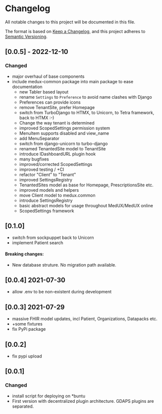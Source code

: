 # Changelog
All notable changes to this project will be documented in this file.

The format is based on [Keep a Changelog](https://keepachangelog.com/en/1.0.0/),
and this project adheres to [Semantic Versioning](https://semver.org/spec/v2.0.0.html).

## [0.0.5] - 2022-12-10
### Changed
- major overhaul of base components
- include medux-common package into main package to ease documentation
  - new Tabler based layout
  - rename `Settings` to `Preference` to avoid name clashes with Django
  - Preferences can provide icons
  - remove TenantSite, prefer Homepage
  - switch from TurboDjango to HTMX, to Unicorn, to Tetra framework, back to HTMX :-)
  - Change the way tenant is determined
  - improved ScopedSettings permission system
  - MenuItem supports disabled and view_name
  - add MenuSeparator
  - switch from django-unicorn to turbo-django
  - renamed TenantedSite model to TenantSite
  - introduce IDashboardURL plugin hook
  - many bugfixes
  - improved/corrected ScopedSettings
  - improved testing / +CI
  - refactor "Client" to "Tenant"
  - improved SettingsRegistry
  - TenantedSites model as base for Homepage, PrescriptionsSite etc.
  - improved models and helpers
  - move Client model to medux.common
  - introduce SettingsRegistry
  - basic abstract models for usage throughout MedUX/MedUX online
  - ScopedSettings framework

## [0.1.0] 
- switch from sockpuppet back to Unicorn
- implement Patient search

#### Breaking changes:
- New database struture. No migration path available.

## [0.0.4] 2021-07-30
- allow .env to be non-existent during development

## [0.0.3] 2021-07-29
- massive FHIR model updates, incl Patient, Organizations, Datapacks etc.
- +some fixtures
- fix PyPi package

## [0.0.2]
- fix pypi upload

## [0.0.1]
### Changed
- install script for deploying on *buntu
- First version with decentralized plugin architecture. GDAPS plugins are separated.